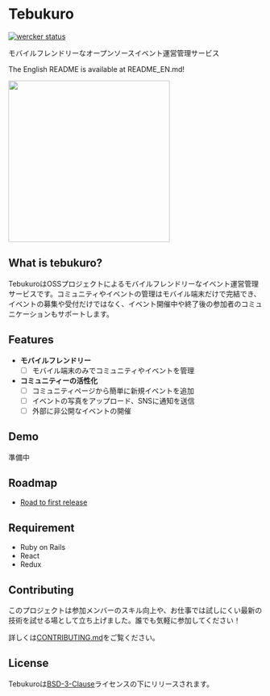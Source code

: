 # Tebukuro
[![wercker status](https://app.wercker.com/status/35e08da3b0a742e5c50ffac2670a821b/s/master "wercker status")](https://app.wercker.com/project/byKey/35e08da3b0a742e5c50ffac2670a821b)

モバイルフレンドリーなオープンソースイベント運営管理サービス

The English README is available at README_EN.md!

<img src="http://4.bp.blogspot.com/-dMHKByNfZxo/Uku9_iuHWHI/AAAAAAAAYqg/LjlcTLrN44o/s800/winter_tebukuro.png" width="320px">


## What is tebukuro?

TebukuroはOSSプロジェクトによるモバイルフレンドリーなイベント運営管理サービスです。コミュニティやイベントの管理はモバイル端末だけで完結でき、イベントの募集や受付だけではなく、イベント開催中や終了後の参加者のコミュニケーションもサポートします。


## Features

- **モバイルフレンドリー**
  - [ ] モバイル端末のみでコミュニティやイベントを管理

- **コミュニティーの活性化**
  - [ ] コミュニティページから簡単に新規イベントを追加
  - [ ] イベントの写真をアップロード、SNSに通知を送信
  - [ ] 外部に非公開なイベントの開催

## Demo
準備中

## Roadmap

- [Road to first release](https://github.com/shinosakarb/tebukuro/wiki/Roadmap#road-to-first-release)

## Requirement

- Ruby on Rails
- React
- Redux

## Contributing

このプロジェクトは参加メンバーのスキル向上や、お仕事では試しにくい最新の技術を試せる場として立ち上げました。誰でも気軽に参加してください！

詳しくは[CONTRIBUTING.md](https://github.com/shinosakarb/tebukuro/blob/master/CONTRIBUTING.md )をご覧ください。

## License

Tebukuroは[BSD-3-Clause](https://opensource.org/licenses/BSD-3-Clause)ライセンスの下にリリースされます。
